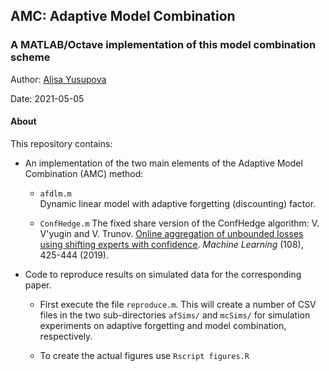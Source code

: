 ## AMC: Adaptive Model Combination
### A MATLAB/Octave implementation of this model combination scheme

Author: [Alisa Yusupova](http://www.lancaster.ac.uk/lums/people/alisa-yusupova)<br/>
<!-- E-mail: a(.)yusupova(at)lancaster(.)ac(.)uk<br/> -->
Date:     2021-05-05


#### About

This repository contains: 

- An implementation of the two main elements of the Adaptive Model Combination (AMC) method: 

	- `afdlm.m`  
	Dynamic linear model with adaptive forgetting (discounting) factor.

	- `ConfHedge.m`
	The fixed share version of the ConfHedge algorithm:
	  V. V'yugin and V. Trunov. 
	  [Online aggregation of unbounded losses using shifting experts with confidence](https://doi.org/10.1007/s10994-018-5751-z). 
	  *Machine Learning* (108), 425-444 (2019). 


- Code to reproduce results on simulated data for the corresponding paper.
	- First execute the file `reproduce.m`. 
	This will create a number of CSV files in the two sub-directories `afSims/` and `mcSims/`
	for simulation experiments on adaptive forgetting and model combination, respectively.
	
	- To create the actual figures use `Rscript figures.R` 

